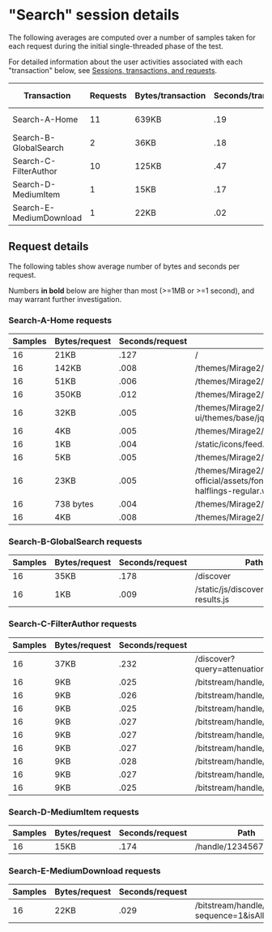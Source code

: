 # "Search" session details

The following averages are computed over a number of samples taken for each request during
the initial single-threaded phase of the test.

For detailed information about the user activities associated with each "transaction" below,
see [Sessions, transactions, and requests](../../../doc/sessions).

Transaction | Requests | Bytes/transaction | Seconds/transaction | Request details
-|-|-|-|-
Search-A-Home | 11 | 639KB | .19 | [See below](#search-a-home-requests)
Search-B-GlobalSearch | 2 | 36KB | .18 | [See below](#search-b-globalsearch-requests)
Search-C-FilterAuthor | 10 | 125KB | .47 | [See below](#search-c-filterauthor-requests)
Search-D-MediumItem | 1 | 15KB | .17 | [See below](#search-d-mediumitem-requests)
Search-E-MediumDownload | 1 | 22KB | .02 | [See below](#search-e-mediumdownload-requests)

## Request details

The following tables show average number of bytes and seconds per request.

Numbers **in bold** below are higher than most (>=1MB or >=1 second), and may warrant further investigation.


### Search-A-Home requests

Samples | Bytes/request | Seconds/request | Path
-|-|-|-
16 | 21KB | .127 | / |
16 | 142KB | .008 | /themes/Mirage2/styles/main.css |
16 | 51KB | .006 | /themes/Mirage2/vendor/modernizr/modernizr.js |
16 | 350KB | .012 | /themes/Mirage2/scripts/theme.js |
16 | 32KB | .005 | /themes/Mirage2/vendor/jquery-ui/themes/base/jquery-ui.css |
16 | 4KB | .005 | /themes/Mirage2/images/DSpace-logo-line.svg |
16 | 1KB | .004 | /static/icons/feed.png |
16 | 5KB | .005 | /themes/Mirage2/images/@mirelogo-small.png |
16 | 23KB | .005 | /themes/Mirage2/vendor/bootstrap-sass-official/assets/fonts/bootstrap/glyphicons-halflings-regular.woff |
16 | 738 bytes | .004 | /themes/Mirage2/images/favicon.ico |
16 | 4KB | .008 | /themes/Mirage2/images/apple-touch-icon.png |

### Search-B-GlobalSearch requests

Samples | Bytes/request | Seconds/request | Path
-|-|-|-
16 | 35KB | .178 | /discover |
16 | 1KB | .009 | /static/js/discovery/discovery-results.js |

### Search-C-FilterAuthor requests

Samples | Bytes/request | Seconds/request | Path
-|-|-|-
16 | 37KB | .232 | /discover?query=attenuation&filtertype=author&filter_relational_operator=equals&filter=Bushy+Cylinder+Head |
16 | 9KB | .025 | /bitstream/handle/123456789/19822/text.pdf.jpg?sequence=4&isAllowed=y |
16 | 9KB | .026 | /bitstream/handle/123456789/13758/text.pdf.jpg?sequence=13&isAllowed=y |
16 | 9KB | .025 | /bitstream/handle/123456789/8988/text.pdf.jpg?sequence=13&isAllowed=y |
16 | 9KB | .027 | /bitstream/handle/123456789/26650/text.pdf.jpg?sequence=4&isAllowed=y |
16 | 9KB | .027 | /bitstream/handle/123456789/25059/text.pdf.jpg?sequence=4&isAllowed=y |
16 | 9KB | .027 | /bitstream/handle/123456789/16560/text.pdf.jpg?sequence=4&isAllowed=y |
16 | 9KB | .028 | /bitstream/handle/123456789/19011/text.pdf.jpg?sequence=4&isAllowed=y |
16 | 9KB | .027 | /bitstream/handle/123456789/18063/text.pdf.jpg?sequence=4&isAllowed=y |
16 | 9KB | .025 | /bitstream/handle/123456789/30402/text.pdf.jpg?sequence=4&isAllowed=y |

### Search-D-MediumItem requests

Samples | Bytes/request | Seconds/request | Path
-|-|-|-
16 | 15KB | .174 | /handle/123456789/8988 |

### Search-E-MediumDownload requests

Samples | Bytes/request | Seconds/request | Path
-|-|-|-
16 | 22KB | .029 | /bitstream/handle/123456789/8988/text.pdf?sequence=1&isAllowed=y |
